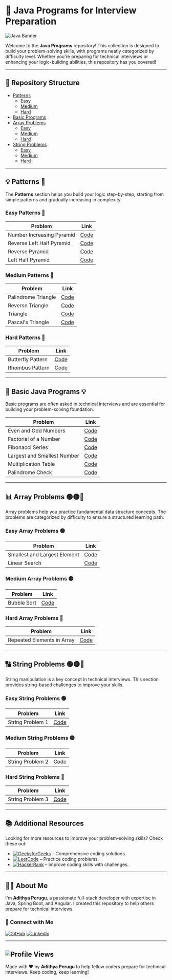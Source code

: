 # 🚀 Java Programs for Interview Preparation

![Java Banner](https://user-images.githubusercontent.com/12345678/123456789-java-banner.png)

Welcome to the **Java Programs** repository! This collection is designed to build your problem-solving skills, with programs neatly categorized by difficulty level. Whether you're preparing for technical interviews or enhancing your logic-building abilities, this repository has you covered!

---

## 📂 Repository Structure

- [Patterns](#patterns-🎨)
  - [Easy](#easy-patterns-🌱)
  - [Medium](#medium-patterns-🌿)
  - [Hard](#hard-patterns-🌳)
- [Basic Programs](#basic-java-programs-💡)
- [Array Problems](#array-problems-📊)
  - [Easy](#easy-array-problems-🟢)
  - [Medium](#medium-array-problems-🟡)
  - [Hard](#hard-array-problems-🔴)
- [String Problems](#string-problems-🔠)
  - [Easy](#easy-string-problems-🟢)
  - [Medium](#medium-string-problems-🟡)
  - [Hard](#hard-string-problems-🔴)

---

## 💡 Patterns 🎨

The **Patterns** section helps you build your logic step-by-step, starting from simple patterns and gradually increasing in complexity.

### Easy Patterns 🌱

| Problem | Link |
|---------|------|
| Number Increasing Pyramid | [Code](https://github.com/PERUGUADITHYA/JavaPrograms/blob/main/Patterns/Easy/NumberIncreasingPyramid.java) |
| Reverse Left Half Pyramid | [Code](https://github.com/PERUGUADITHYA/JavaPrograms/blob/main/Patterns/Easy/ReverseLeftHalfPyramid.java) |
| Reverse Pyramid | [Code](https://github.com/PERUGUADITHYA/JavaPrograms/blob/main/Patterns/Easy/ReversePyramid.java) |
| Left Half Pyramid | [Code](https://github.com/PERUGUADITHYA/JavaPrograms/blob/main/Patterns/Easy/leftHalfPyramid.java) |

### Medium Patterns 🌿

| Problem | Link |
|---------|------|
| Palindrome Triangle | [Code](https://github.com/PERUGUADITHYA/JavaPrograms/blob/main/Patterns/Medium/PalindromeTriangle.java) |
| Reverse Triangle | [Code](https://github.com/PERUGUADITHYA/JavaPrograms/blob/main/Patterns/Medium/ReverseTriangle.java) |
| Triangle | [Code](https://github.com/PERUGUADITHYA/JavaPrograms/blob/main/Patterns/Medium/Triangle.java) |
| Pascal's Triangle | [Code](https://github.com/PERUGUADITHYA/JavaPrograms/blob/main/Patterns/Medium/pascalsTraingle.java) |

### Hard Patterns 🌳

| Problem | Link |
|---------|------|
| Butterfly Pattern | [Code](https://github.com/PERUGUADITHYA/JavaPrograms/blob/main/Patterns/Hard/ButterflyPattern.java) |
| Rhombus Pattern | [Code](https://github.com/PERUGUADITHYA/JavaPrograms/blob/main/Patterns/Hard/Rhombus.java) |

---

## 📝 Basic Java Programs 💡

Basic programs are often asked in technical interviews and are essential for building your problem-solving foundation.

| Problem | Link |
|---------|------|
| Even and Odd Numbers | [Code](https://github.com/PERUGUADITHYA/JavaPrograms/blob/main/Basic%20Java%20Programs/EvenAndOdd.java) |
| Factorial of a Number | [Code](https://github.com/PERUGUADITHYA/JavaPrograms/blob/main/Basic%20Java%20Programs/FactorialNumber.java) |
| Fibonacci Series | [Code](https://github.com/PERUGUADITHYA/JavaPrograms/blob/main/Basic%20Java%20Programs/FibonacciSeries.java) |
| Largest and Smallest Number | [Code](https://github.com/PERUGUADITHYA/JavaPrograms/blob/main/Basic%20Java%20Programs/LargestAndSmallestNumber.java) |
| Multiplication Table | [Code](https://github.com/PERUGUADITHYA/JavaPrograms/blob/main/Basic%20Java%20Programs/MultiplicationTable.java) |
| Palindrome Check | [Code](https://github.com/PERUGUADITHYA/JavaPrograms/blob/main/Basic%20Java%20Programs/Palindrome.java) |

---

## 📊 Array Problems 🟢🟡🔴

Array problems help you practice fundamental data structure concepts. The problems are categorized by difficulty to ensure a structured learning path.

### Easy Array Problems 🟢

| Problem | Link |
|---------|------|
| Smallest and Largest Element | [Code](link_to_easy_smallest_largest_program) |
| Linear Search | [Code](link_to_easy_linear_search) |

### Medium Array Problems 🟡

| Problem | Link |
|---------|------|
| Bubble Sort | [Code](link_to_medium_bubble_sort) |

### Hard Array Problems 🔴

| Problem | Link |
|---------|------|
| Repeated Elements in Array | [Code](link_to_hard_repeated_elements) |

---

## 🔠 String Problems 🟢🟡🔴

String manipulation is a key concept in technical interviews. This section provides string-based challenges to improve your skills.

### Easy String Problems 🟢

| Problem | Link |
|---------|------|
| String Problem 1 | [Code](link_to_easy_string_problem_1) |

### Medium String Problems 🟡

| Problem | Link |
|---------|------|
| String Problem 2 | [Code](link_to_medium_string_problem_2) |

### Hard String Problems 🔴

| Problem | Link |
|---------|------|
| String Problem 3 | [Code](link_to_hard_string_problem_3) |

---

## 📚 Additional Resources

Looking for more resources to improve your problem-solving skills? Check these out:

- [![GeeksforGeeks](https://img.shields.io/badge/GeeksforGeeks-00C853?style=flat-square&logo=geeksforgeeks&logoColor=white)](https://www.geeksforgeeks.org) – Comprehensive coding solutions.
- [![LeetCode](https://img.shields.io/badge/LeetCode-FFA116?style=flat-square&logo=leetcode&logoColor=white)](https://leetcode.com) – Practice coding problems.
- [![HackerRank](https://img.shields.io/badge/HackerRank-2EC866?style=flat-square&logo=hackerrank&logoColor=white)](https://www.hackerrank.com) – Improve coding skills with challenges.

---

## 👨‍💻 About Me

I'm **Adithya Perugu**, a passionate full-stack developer with expertise in Java, Spring Boot, and Angular. I created this repository to help others prepare for technical interviews.

### 🔗 Connect with Me

[![GitHub](https://img.shields.io/badge/GitHub-181717?style=for-the-badge&logo=github)](https://github.com/peruguadithya) [![LinkedIn](https://img.shields.io/badge/LinkedIn-0A66C2?style=for-the-badge&logo=linkedin&logoColor=white)](https://www.linkedin.com/in/adithyaperugu)

---

![Profile Views](https://komarev.com/ghpvc/?username=peruguadithya&color=blue&style=flat-square) 
---

Made with ❤️ by **Adithya Perugu** to help fellow coders prepare for technical interviews. Keep coding, keep learning!
